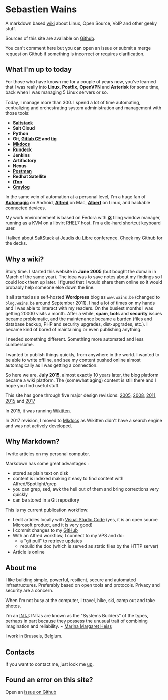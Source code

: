 # Sebastien Wains
A markdown based [wiki] about Linux, Open Source, VoIP and other geeky stuff.

Sources of this site are available on [Github].

You can't comment here but you can open an issue or submit a merge request on Github if something is incorrect or requires clarification.

## What I'm up to today

For those who have known me for a couple of years now, you've learned that I was really into **Linux**, **Postfix**, **OpenVPN** and **Asterisk** for some time, back when I was managing 5 Linux servers or so.

Today, I manage more than 300. I spend a lot of time automating, centralizing and orchestrating system administration and management with those tools:

- **[Saltstack]**
- **Salt Cloud**
- **Python**
- **Git, [Gitlab CE] and [tig]**
- **[Mkdocs]**
- **[Rundeck]**
- **Jenkins**
- **Artifactory**
- **Nexus**
- **[Postman]**
- **Redhat Satellite**
- **[iTop]**
- **[Graylog]**

In the same vein of automation at a personal level, I'm a huge fan of **[Automagic]** on Android, **[Alfred]** on Mac, **[Albert]** on Linux, and hackable connected devices.

My work environnement is based on Fedora with **[i3]** tiling window manager, running as a KVM on a libvirt RHEL7 host. I'm a die-hard shortcut keyboard user.

I talked about [SaltStack] at [Jeudis du Libre] conference. Check my [Github] for the decks.

## Why a wiki?

Story time. I started this website in **June 2005** (but bought the domain in March of the same year). The idea was to save notes about my findings so I could look them up later. I figured that I would share them online so it would probably help someone else down the line. 

It all started as a self-hosted **Wordpress** blog as `www.wains.be` (changed to `blog.wains.be` around September 2011). I had a lot of times on my hands and I was able to interact with my readers. On the busiest months I was getting 20000 visits a month. After a while, **spam**, **bots** and **security** issues became problematic, and the maintenance became a burden (files and database backup, PHP and security upgrades, dist-upgrades, etc.). I became kind of bored of maintaining or even publishing anything.

I needed something different. Something more automated and less cumbersome.

I wanted to publish things quickly, from anywhere in the world. I wanted to be able to write offline, and see my content pushed online almost automagically as I was getting a connection.

So here we are, **July 2015**, almost exactly 10 years later, the blog platform became a wiki platform. The (somewhat aging) content is still there and I hope you find useful stuff.

This site has gone through five major design revisions: [2005](https://blog.wains.be/Nostalgy/2005.png), [2008](https://blog.wains.be/Nostalgy/2008.png), [2011](https://blog.wains.be/Nostalgy/2011.png), [2015](https://blog.wains.be/Nostalgy/2015.png) and [2017](https://blog.wains.be/Nostalgy/2017.png)

In 2015, it was running [Wikitten](https://github.com/victorstanciu/Wikitten).

In 2017 revision, I moved to [Mkdocs] as Wikitten didn't have a search engine and was not actively developed.

## Why Markdown?

I write articles on my personal computer.

Markdown has some great advantages : 

- stored as plain text on disk
- content is indexed making it easy to find content with Alfred/Spotlight/grep
- you can grep, sed, awk the hell out of them and bring corrections very quickly
- can be stored in a Git repository

This is my current publication workflow:

- I edit articles locally with [Visual Studio Code] (yes, it is an open source Microsoft product, and it is very good)
- I commit changes to my [GitHub] 
- With an Alfred workflow, I connect to my VPS and do:
    - a "git pull" to retrieve updates
    - rebuild the doc (which is served as static files by the HTTP server)
- Article is online

## About me
I like building simple, powerful, resilient, secure and automated infrastructures. Preferably based on open tools and protocols. Privacy and security are a concern.

When I'm not busy at the computer, I travel, hike, ski, camp out and take photos.

I'm an [INTJ]: INTJs are known as the "Systems Builders" of the types, perhaps in part because they possess the unusual trait of combining imagination and reliability. ~ [Marina Margaret Heiss](http://typelogic.com/intj.html)

I work in Brussels, Belgium.

## Contacts
If you want to contact me, just look me [up].

## Found an error on this site?
Open an [issue on Github](https://github.com/sebw/blog.wains.be/issues/new)

[this]: https://github.com/sebw/blog.wains.be/search?utf8=%E2%9C%93&q=postfix
[up]: https://duckduckgo.com/?q=Sebastien+Wains
[wiki]: http://www.mkdocs.org/
[Mkdocs]: http://www.mkdocs.org/
[markdownx]: https://play.google.com/store/apps/details?id=com.ryeeeeee.markdownx
[macdown]: http://macdown.uranusjr.com/
[GitHub]: https://github.com/sebw/
[Alfred]: https://www.alfredapp.com/
[Albert]: https://albertlauncher.github.io/
[Automagic]: https://automagic4android.com/
[Rundeck]: http://www.rundeck.org
[Gitlab CE]: https://about.gitlab.com/downloads/
[Saltstack]: https://www.saltstack.com
[iTop]: https://www.combodo.com/itop-193
[INTJ]: https://en.wikipedia.org/wiki/INTJ
[Graylog]: https://www.graylog.org/
[i3]: https://i3wm.org/
[Postman]: https://www.getpostman.com/
[tig]: http://jonas.nitro.dk/tig/
[Visual Studio Code]: https://code.visualstudio.com/
[Jeudis du Libre]: http://www.jeudisdulibre.be
